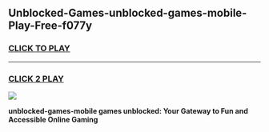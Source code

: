 
## Unblocked-Games-unblocked-games-mobile-Play-Free-f077y
<h3>
<a href="https://premium76.site?title=unblocked-games-mobile&ref=12A">CLICK TO PLAY</a></h3>
<hr>

<h3>
<a href="https://premium76.site?title=unblocked-games-mobile&ref=12A">CLICK 2 PLAY</a>
  
</h3>

<a href="https://premium76.site?title=unblocked-games-mobile&ref=12A"><img src="https://clearcache.store/games.png"></a>


**unblocked-games-mobile games unblocked: Your Gateway to Fun and Accessible Online Gaming**
